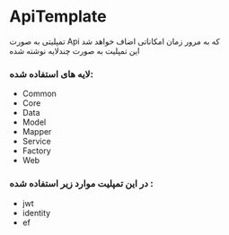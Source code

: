 # ApiTemplate
<div>
تمپلیتی به صورت Api که به مرور زمان امکاناتی اضاف خواهد شد
</div>

<div>
این تمپلیت به صورت چندلایه نوشته شده 

</div>

<h3>
لایه های استفاده شده:

</h3>

<ul>
 
 <li>Common</li>
 <li>Core</li>
 <li>Data</li>
 <li>Model</li>
 <li>Mapper</li>
 <li>Service</li>
 <li>Factory</li>
 <li>Web</li>
 
 </ul>
 
 
<h3>
 در این تمپلیت موارد زیر استفاده شده : 
</h3>
 
 <ul>
 
 <li>jwt </li>
 <li>identity</li>
 <li>ef</li>
 </ul>

